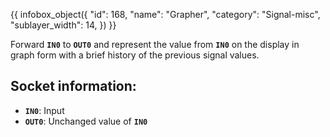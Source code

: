 {{ infobox_object({
	"id": 168,
	"name": "Grapher",
	"category": "Signal-misc",
	"sublayer_width": 14,
}) }}

Forward **`IN0`** to **`OUT0`** and represent the value from **`IN0`** on the display in graph form with a brief history of the previous signal values.

## Socket information:
- **`IN0`**: Input
- **`OUT0`**: Unchanged value of **`IN0`**